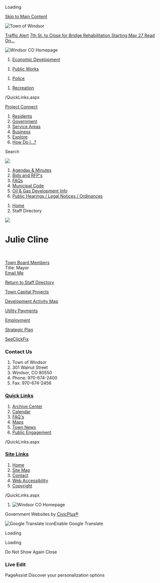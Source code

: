 Loading

[Skip to Main Content](https://www.windsorgov.com/directory.aspx?EID=390%2F)

![Town of Windsor](https://www.windsorgov.com/ImageRepository/Document?documentID=26745)

[Traffic Alert](https://www.windsorgov.com/AlertCenter.aspx) [7th St. to Close for Bridge Rehabilitation Starting May 27 Read On...](https://www.windsorgov.com/AlertCenter.aspx?AID=7th-St-to-Close-for-Bridge-Rehabilitatio-560)

![Windsor CO Homepage](https://www.windsorgov.com/ImageRepository/Document?documentID=26746)

1. [Economic Development](https://www.windsorgov.com/744/Economic-Development)

<!--THE END-->

1. [Public Works](https://www.windsorgov.com/88/Public-Works)

<!--THE END-->

1. [Police](https://www.windsorgov.com/89/Police)

<!--THE END-->

1. [Recreation](https://www.windsorgov.com/937/Parks-Recreation-Culture)

/QuickLinks.aspx

[Project Connect](https://windsorprojectconnect.com)

1. [Residents](https://www.windsorgov.com/31/Residents)
2. [Government](https://www.windsorgov.com/27/Government)
3. [Service Areas](https://www.windsorgov.com/9/Service-Areas)
4. [Business](https://www.windsorgov.com/35/Business)
5. [Explore](https://www.windsorgov.com/946/Explore)
6. [How Do I...?](https://www.windsorgov.com/719/How-Do-I)

Search

![](https://www.windsorgov.com/ImageRepository/Document?documentID=26747)

1. [Agendas &amp; Minutes](https://www.windsorgov.com/153/Agendas-and-Minutes)
2. [Bids and RFP's](https://www.windsorgov.com/bids.aspx)
3. [FAQs](https://www.windsorgov.com/faq.asp)
4. [Municipal Code](https://www.windsorgov.com/158/Municipal-Code)
5. [Oil &amp; Gas Development Info](https://www.windsorgov.com/827/Oil-Gas-Development-Info)
6. [Public Hearings / Legal Notices / Ordinances](https://www.windsorgov.com/468/Public-Hearings-Legal-Notices-Ordinances)

<!--THE END-->

1. [Home](https://www.windsorgov.com)
2. Staff Directory

![](https://www.windsorgov.com/ImageRepository/Document?documentID=28381)

# Julie Cline

 

[Town Board Members](https://www.windsorgov.com/Directory.aspx?DID=29)  
Title: Mayor  
[Email Me](mailto:jcline@windsorgov.com)

[Return to Staff Directory](https://www.windsorgov.com/Directory.aspx)

[Town Capital Projects](https://windsorprojectconnect.com/hub-page/capitalimprovementprojects)

[Development Activity Map](https://storymaps.arcgis.com/stories/5891ebaec0c64a50ae8ff9b25560f244)

[Utility Payments](https://www.windsorgov.com/642/Online-Payments)

[Employment](https://www.governmentjobs.com/careers/windsorgov)

[Strategic Plan](https://www.windsorgov.com/516/Windsors-Strategic-Plan)

[SeeClickFix](https://www.windsorgov.com/1317/Report-Problems-Ask-a-Question-Comment)

### Contact Us

1. Town of Windsor
2. 301 Walnut Street
3. Windsor, CO 80550
4. Phone: 970-674-2400
5. Fax: 970-674-2456

### [Quick Links](https://www.windsorgov.com/QuickLinks.aspx?CID=72)

1. [Archive Center](https://www.windsorgov.com/archive.aspx)
2. [Calendar](https://www.windsorgov.com/calendar.aspx)
3. [FAQ's](https://www.windsorgov.com/faq.aspx)
4. [Maps](https://www.windsorgov.com/592/Geographic-Information-Systems-Maps)
5. [Town News](https://www.windsorgov.com/CivicAlerts.aspx)
6. [Public Engagement](https://windsorprojectconnect.com)

/QuickLinks.aspx

### [Site Links](https://www.windsorgov.com/QuickLinks.aspx?CID=41)

1. [Home](https://www.windsorgov.com)
2. [Site Map](https://www.windsorgov.com/sitemap)
3. [Contact](https://www.windsorgov.com/directory)
4. [Web Accessibility](https://www.windsorgov.com/accessibility)
5. [Copyright](https://www.windsorgov.com/site/copyright)

/QuickLinks.aspx

1. ![Windsor CO Homepage](https://www.windsorgov.com/ImageRepository/Document?documentId=26752)

Government Websites by [CivicPlus®](https://connect.civicplus.com/referral)

![Google Translate Icon](https://www.windsorgov.com/Assets/Images/GoogleTranslate.gif)Enable Google Translate

Loading

Loading

Do Not Show Again Close

### Live Edit

PageAssist Discover your personalization options